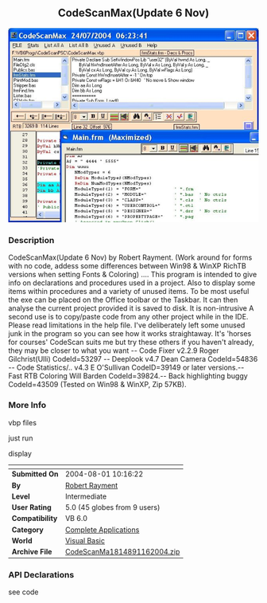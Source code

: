 ﻿<div align="center">

## CodeScanMax\(Update 6 Nov\)

<img src="PIC2004724137187227.jpg">
</div>

### Description

CodeScanMax(Update 6 Nov) by Robert Rayment. (Work around for forms with no code, addess some differences between Win98 & WinXP RichTB versions when setting Fonts & Coloring) .... This program is intended to give info on declarations and procedures used in a project. Also to display some items within procedures and a variety of unused items. To be most useful the exe can be placed on the Office toolbar or the Taskbar. It can then analyse the current project provided it is saved to disk. It is non-intrusive A second use is to copy/paste code from any other project while in the IDE. Please read limitations in the help file. I've deliberately left some unused junk in the program so you can see how it works straightaway. It's 'horses for courses' CodeScan suits me but try these others if you haven't already, they may be closer to what you want -- Code Fixer v2.2.9 Roger Gilchrist(Ulli) CodeId=53297 -- Deeplook v4.7 Dean Camera CodeId=54836 -- Code Statistics/.. v4.3 E O'Sullivan CodeID=39149 or later versions.-- Fast RTB Coloring Will Barden CodeId=39824.-- Back highlighting buggy CodeId=43509 (Tested on Win98 & WinXP, Zip 57KB).
 
### More Info
 
vbp files

just run

display


<span>             |<span>
---                |---
**Submitted On**   |2004-08-01 10:16:22
**By**             |[Robert Rayment](https://github.com/Planet-Source-Code/PSCIndex/blob/master/ByAuthor/robert-rayment.md)
**Level**          |Intermediate
**User Rating**    |5.0 (45 globes from 9 users)
**Compatibility**  |VB 6\.0
**Category**       |[Complete Applications](https://github.com/Planet-Source-Code/PSCIndex/blob/master/ByCategory/complete-applications__1-27.md)
**World**          |[Visual Basic](https://github.com/Planet-Source-Code/PSCIndex/blob/master/ByWorld/visual-basic.md)
**Archive File**   |[CodeScanMa1814891162004\.zip](https://github.com/Planet-Source-Code/robert-rayment-codescanmax-update-6-nov__1-54910/archive/master.zip)

### API Declarations

see code





